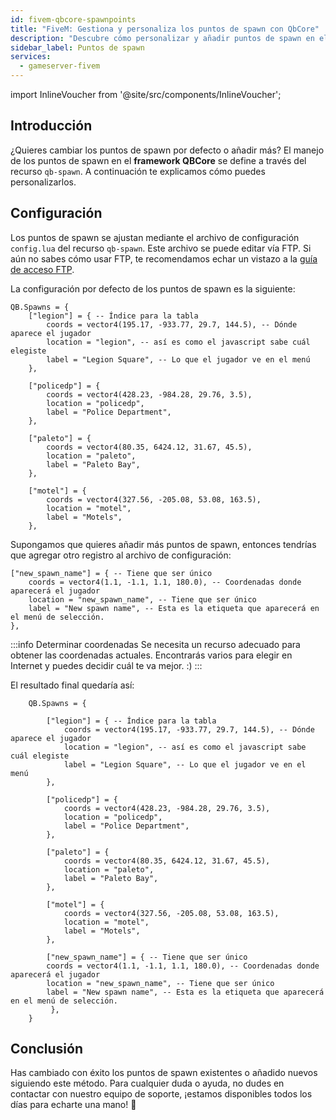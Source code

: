 ```yaml
---
id: fivem-qbcore-spawnpoints
title: "FiveM: Gestiona y personaliza los puntos de spawn con QbCore"
description: "Descubre cómo personalizar y añadir puntos de spawn en el framework QBCore para una experiencia de juego mejorada → Aprende más ahora"
sidebar_label: Puntos de spawn
services:
  - gameserver-fivem
---
```


import InlineVoucher from '@site/src/components/InlineVoucher';

## Introducción

¿Quieres cambiar los puntos de spawn por defecto o añadir más? El manejo de los puntos de spawn en el **framework QBCore** se define a través del recurso `qb-spawn`. A continuación te explicamos cómo puedes personalizarlos.

<InlineVoucher />

## Configuración

Los puntos de spawn se ajustan mediante el archivo de configuración `config.lua` del recurso `qb-spawn`. Este archivo se puede editar vía FTP. Si aún no sabes cómo usar FTP, te recomendamos echar un vistazo a la [guía de acceso FTP](gameserver-ftpaccess.md).

La configuración por defecto de los puntos de spawn es la siguiente:

```
QB.Spawns = {
    ["legion"] = { -- Índice para la tabla
        coords = vector4(195.17, -933.77, 29.7, 144.5), -- Dónde aparece el jugador
        location = "legion", -- así es como el javascript sabe cuál elegiste
        label = "Legion Square", -- Lo que el jugador ve en el menú
    },

    ["policedp"] = {
        coords = vector4(428.23, -984.28, 29.76, 3.5),
        location = "policedp",
        label = "Police Department",
    },

    ["paleto"] = {
        coords = vector4(80.35, 6424.12, 31.67, 45.5),
        location = "paleto",
        label = "Paleto Bay",
    },

    ["motel"] = {
        coords = vector4(327.56, -205.08, 53.08, 163.5),
        location = "motel",
        label = "Motels",
    },
```

Supongamos que quieres añadir más puntos de spawn, entonces tendrías que agregar otro registro al archivo de configuración:

```
["new_spawn_name"] = { -- Tiene que ser único
    coords = vector4(1.1, -1.1, 1.1, 180.0), -- Coordenadas donde aparecerá el jugador
    location = "new_spawn_name", -- Tiene que ser único
    label = "New spawn name", -- Esta es la etiqueta que aparecerá en el menú de selección.
},
```

:::info Determinar coordenadas
Se necesita un recurso adecuado para obtener las coordenadas actuales. Encontrarás varios para elegir en Internet y puedes decidir cuál te va mejor. :)
:::

El resultado final quedaría así:

```
    QB.Spawns = {
    
        ["legion"] = { -- Índice para la tabla
            coords = vector4(195.17, -933.77, 29.7, 144.5), -- Dónde aparece el jugador
            location = "legion", -- así es como el javascript sabe cuál elegiste
            label = "Legion Square", -- Lo que el jugador ve en el menú
        },
    
        ["policedp"] = {
            coords = vector4(428.23, -984.28, 29.76, 3.5),
            location = "policedp",
            label = "Police Department",
        },
    
        ["paleto"] = {
            coords = vector4(80.35, 6424.12, 31.67, 45.5),
            location = "paleto",
            label = "Paleto Bay",
        },
    
        ["motel"] = {
            coords = vector4(327.56, -205.08, 53.08, 163.5),
            location = "motel",
            label = "Motels",
        },
        
        ["new_spawn_name"] = { -- Tiene que ser único
        coords = vector4(1.1, -1.1, 1.1, 180.0), -- Coordenadas donde aparecerá el jugador
        location = "new_spawn_name", -- Tiene que ser único
        label = "New spawn name", -- Esta es la etiqueta que aparecerá en el menú de selección.
         },
    }
```




## Conclusión

Has cambiado con éxito los puntos de spawn existentes o añadido nuevos siguiendo este método. Para cualquier duda o ayuda, no dudes en contactar con nuestro equipo de soporte, ¡estamos disponibles todos los días para echarte una mano! 🙂

<InlineVoucher />